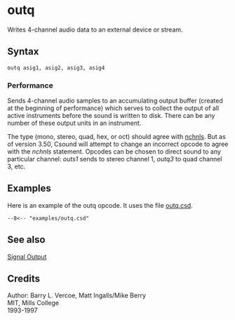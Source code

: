 <!--
id:outq
category:Signal I/O:Signal Output
-->
# outq
Writes 4-channel audio data to an external device or stream.

## Syntax
``` csound-orc
outq asig1, asig2, asig3, asig4
```

### Performance

Sends 4-channel audio samples to an accumulating output buffer (created at the beginning of performance) which serves to collect the output of all active instruments before the sound is written to disk. There can be any number of these output units in an instrument.

The type (mono, stereo, quad, hex, or oct) should agree with [nchnls](../../opcodes/nchnls). But as of version 3.50, Csound will attempt to change an incorrect opcode to agree with the _nchnls_ statement. Opcodes can be chosen to direct sound to any particular channel: _outs1_ sends to stereo channel 1, _outq3_ to quad channel 3, etc.

## Examples

Here is an example of the outq opcode. It uses the file [outq.csd](../../examples/outq.csd).

``` csound-csd title="Example of the outq opcode." linenums="1"
--8<-- "examples/outq.csd"
```

## See also

[Signal Output](../../sigio/output)

## Credits

Author: Barry L. Vercoe, Matt Ingalls/Mike Berry<br>
MIT, Mills College<br>
1993-1997<br>
